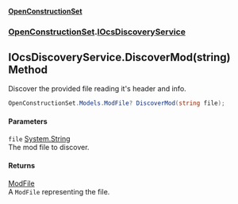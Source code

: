 #### [OpenConstructionSet](index.md 'index')
### [OpenConstructionSet](index.md#OpenConstructionSet 'OpenConstructionSet').[IOcsDiscoveryService](hskRmqlOmrzLMdtKHQBPTA.md 'OpenConstructionSet.IOcsDiscoveryService')
## IOcsDiscoveryService.DiscoverMod(string) Method
Discover the provided file reading it's header and info.  
```csharp
OpenConstructionSet.Models.ModFile? DiscoverMod(string file);
```
#### Parameters
<a name='OpenConstructionSet_IOcsDiscoveryService_DiscoverMod(string)_file'></a>
`file` [System.String](https://docs.microsoft.com/en-us/dotnet/api/System.String 'System.String')  
The mod file to discover.
  
#### Returns
[ModFile](yIT20v2GHuAcdx4EIfntcw.md 'OpenConstructionSet.Models.ModFile')  
A `ModFile` representing the file.
